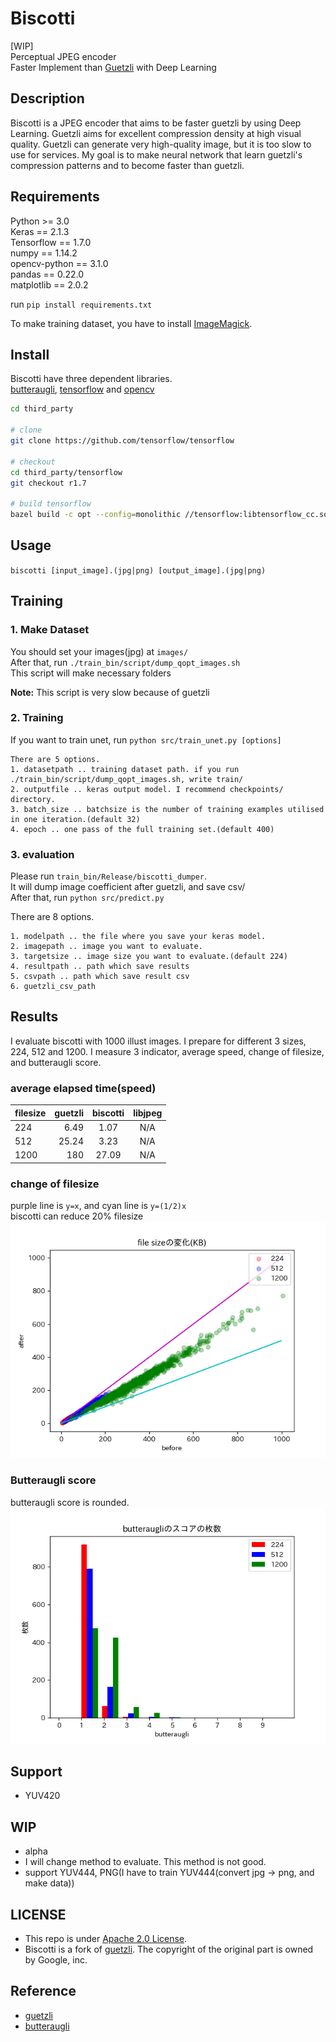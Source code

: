 # Biscotti
[WIP]  
Perceptual JPEG encoder  
Faster Implement than [Guetzli](https://github.com/google/guetzli) with Deep Learning

## Description
Biscotti is a JPEG encoder that aims to be faster guetzli by using Deep Learning. Guetzli aims for excellent compression density at high visual quality. Guetzli can generate very high-quality image, but it is too slow to use for services. My goal is to make neural network that learn guetzli's compression patterns and to become faster than guetzli.

## Requirements
Python >= 3.0  
Keras == 2.1.3  
Tensorflow == 1.7.0  
numpy == 1.14.2  
opencv-python == 3.1.0  
pandas == 0.22.0  
matplotlib == 2.0.2  

run `pip install requirements.txt`

To make training dataset, you have to install [ImageMagick](https://www.imagemagick.org/script/index.php).

## Install
Biscotti have three dependent libraries.  
[butteraugli](https://github.com/google/butteraugli), [tensorflow](https://github.com/tensorflow/tensorflow) and [opencv](https://opencv.org/)
```sh
cd third_party

# clone
git clone https://github.com/tensorflow/tensorflow

# checkout
cd third_party/tensorflow
git checkout r1.7

# build tensorflow
bazel build -c opt --config=monolithic //tensorflow:libtensorflow_cc.so
```

## Usage
`biscotti [input_image].(jpg|png) [output_image].(jpg|png)`

## Training
### 1. Make Dataset
You should set your images(jpg) at `images/`  
After that, run `./train_bin/script/dump_qopt_images.sh`  
This script will make necessary folders  

**Note:** This script is very slow because of guetzli

### 2. Training
If you want to train unet, run `python src/train_unet.py [options]`
```
There are 5 options.
1. datasetpath .. training dataset path. if you run ./train_bin/script/dump_qopt_images.sh, write train/
2. outputfile .. keras output model. I recommend checkpoints/ directory.
3. batch_size .. batchsize is the number of training examples utilised in one iteration.(default 32)
4. epoch .. one pass of the full training set.(default 400)
```

### 3. evaluation
Please run `train_bin/Release/biscotti_dumper`.  
It will dump image coefficient after guetzli, and save csv/  
After that, run `python src/predict.py`

There are 8 options.
```
1. modelpath .. the file where you save your keras model.
2. imagepath .. image you want to evaluate.
3. targetsize .. image size you want to evaluate.(default 224) 
4. resultpath .. path which save results
5. csvpath .. path which save result csv
6. guetzli_csv_path
```

## Results
I evaluate biscotti with 1000 illust images. I prepare for different 3 sizes, 224, 512 and 1200.
I measure 3 indicator, average speed, change of filesize, and butteraugli score.

### average elapsed time(speed)
| filesize | guetzli | biscotti | libjpeg |
|:-----------|------------:|:------------:|:------------:|
| 224 | 6.49 | 1.07 | N/A |
| 512 | 25.24 | 3.23 | N/A |
| 1200 | 180 | 27.09 | N/A |


### change of filesize
purple line is `y=x`, and cyan line is `y=(1/2)x`  
biscotti can reduce 20% filesize  
![filesize.png](results/change_file_size.png)

### Butteraugli score
butteraugli score is rounded.  
![butteraugli.png](results/biscotti_histogram.png)

## Support
- YUV420

## WIP
- alpha
- I will change method to evaluate. This method is not good.
- support YUV444, PNG(I have to train YUV444(convert jpg -> png, and make data))

## LICENSE
- This repo is under [Apache 2.0 License](https://www.apache.org/licenses/LICENSE-2.0).
- Biscotti is a fork of [guetzli](https://github.com/google/guetzli). The copyright of the original part is owned by Google, inc.

## Reference
- [guetzli](https://github.com/google/guetzli)
- [butteraugli](https://github.com/google/butteraugli)
